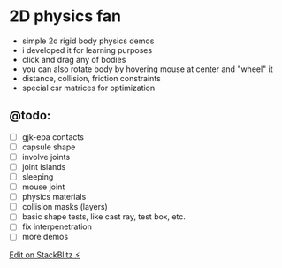 # 2D physics fan

- simple 2d rigid body physics demos
- i developed it for learning purposes
- click and drag any of bodies
- you can also rotate body by hovering mouse at center and "wheel" it
- distance, collision, friction constraints
- special csr matrices for optimization


## @todo:
- [ ] gjk-epa contacts
- [ ] capsule shape
- [ ] involve joints
- [ ] joint islands
- [ ] sleeping
- [ ] mouse joint
- [ ] physics materials
- [ ] collision masks (layers)
- [ ] basic shape tests, like cast ray, test box, etc.
- [ ] fix interpenetration
- [ ] more demos

[Edit on StackBlitz ⚡️](https://stackblitz.com/edit/codeagent-collisions)